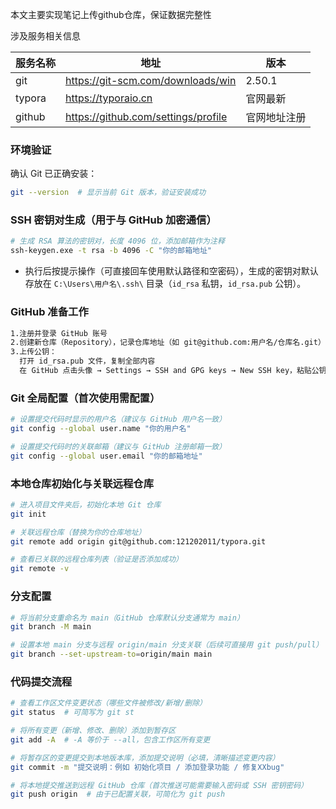 本文主要实现笔记上传github仓库，保证数据完整性

涉及服务相关信息

| 服务名称 | 地址                                | 版本         |
| -------- | ----------------------------------- | ------------ |
| git      | https://git-scm.com/downloads/win   | 2.50.1       |
| typora   | https://typoraio.cn                 | 官网最新     |
| github   | https://github.com/settings/profile | 官网地址注册 |

### **环境验证**

确认 Git 已正确安装：

```bash
git --version  # 显示当前 Git 版本，验证安装成功
```

### **SSH 密钥对生成（用于与 GitHub 加密通信）**

```bash
# 生成 RSA 算法的密钥对，长度 4096 位，添加邮箱作为注释
ssh-keygen.exe -t rsa -b 4096 -C "你的邮箱地址"
```

- 执行后按提示操作（可直接回车使用默认路径和空密码），生成的密钥对默认存放在 `C:\Users\用户名\.ssh\` 目录（`id_rsa` 私钥，`id_rsa.pub` 公钥）。

### **GitHub 准备工作**

```bash
1.注册并登录 GitHub 账号
2.创建新仓库（Repository），记录仓库地址（如 git@github.com:用户名/仓库名.git）
3.上传公钥：
  打开 id_rsa.pub 文件，复制全部内容
  在 GitHub 点击头像 → Settings → SSH and GPG keys → New SSH key，粘贴公钥并保存
```

### **Git 全局配置（首次使用需配置）**

```bash
# 设置提交代码时显示的用户名（建议与 GitHub 用户名一致）
git config --global user.name "你的用户名"

# 设置提交代码时的关联邮箱（建议与 GitHub 注册邮箱一致）
git config --global user.email "你的邮箱地址"
```

### **本地仓库初始化与关联远程仓库**

```bash
# 进入项目文件夹后，初始化本地 Git 仓库
git init

# 关联远程仓库（替换为你的仓库地址）
git remote add origin git@github.com:121202011/typora.git

# 查看已关联的远程仓库列表（验证是否添加成功）
git remote -v
```

### **分支配置**

```bash
# 将当前分支重命名为 main（GitHub 仓库默认分支通常为 main）
git branch -M main

# 设置本地 main 分支与远程 origin/main 分支关联（后续可直接用 git push/pull）
git branch --set-upstream-to=origin/main main
```

### **代码提交流程**

```bash
# 查看工作区文件变更状态（哪些文件被修改/新增/删除）
git status  # 可简写为 git st

# 将所有变更（新增、修改、删除）添加到暂存区
git add -A  # -A 等价于 --all，包含工作区所有变更

# 将暂存区的变更提交到本地版本库，添加提交说明（必填，清晰描述变更内容）
git commit -m "提交说明：例如 初始化项目 / 添加登录功能 / 修复XXbug"

# 将本地提交推送到远程 GitHub 仓库（首次推送可能需要输入密码或 SSH 密钥密码）
git push origin  # 由于已配置关联，可简化为 git push
```


